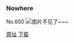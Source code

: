 ### Nowhere
No.650
![图片不见了~~~](https://imgs.xkcd.com/comics/nowhere.png)

[原址](https://xkcd.com//650) [下载](https://imgs.xkcd.com/comics/nowhere.png)

